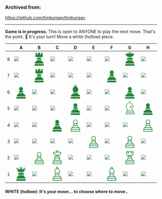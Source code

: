 ### Archived from:
https://github.com/timburgan/timburgan

---
**Game is in progress.** This is open to ANYONE to play the next move. That's the point. :wave:  It's your turn! Move a white (hollow) piece.

|   | A | B | C | D | E | F | G | H |
| - | - | - | - | - | - | - | - | - |
| 8 | ![](https://raw.githubusercontent.com/timburgan/timburgan/1cae85f538d970cd60ae7154bc716644d4faa62e/chess_images/blank.png) | ![](https://raw.githubusercontent.com/timburgan/timburgan/1cae85f538d970cd60ae7154bc716644d4faa62e/chess_images/r.png) | ![](https://raw.githubusercontent.com/timburgan/timburgan/1cae85f538d970cd60ae7154bc716644d4faa62e/chess_images/blank.png) | ![](https://raw.githubusercontent.com/timburgan/timburgan/1cae85f538d970cd60ae7154bc716644d4faa62e/chess_images/blank.png) | ![](https://raw.githubusercontent.com/timburgan/timburgan/1cae85f538d970cd60ae7154bc716644d4faa62e/chess_images/blank.png) | ![](https://raw.githubusercontent.com/timburgan/timburgan/1cae85f538d970cd60ae7154bc716644d4faa62e/chess_images/blank.png) | ![](https://raw.githubusercontent.com/timburgan/timburgan/1cae85f538d970cd60ae7154bc716644d4faa62e/chess_images/k.png) | ![](https://raw.githubusercontent.com/timburgan/timburgan/1cae85f538d970cd60ae7154bc716644d4faa62e/chess_images/blank.png) |
| 7 | ![](https://raw.githubusercontent.com/timburgan/timburgan/1cae85f538d970cd60ae7154bc716644d4faa62e/chess_images/blank.png) | ![](https://raw.githubusercontent.com/timburgan/timburgan/1cae85f538d970cd60ae7154bc716644d4faa62e/chess_images/r.png) | ![](https://raw.githubusercontent.com/timburgan/timburgan/1cae85f538d970cd60ae7154bc716644d4faa62e/chess_images/blank.png) | ![](https://raw.githubusercontent.com/timburgan/timburgan/1cae85f538d970cd60ae7154bc716644d4faa62e/chess_images/blank.png) | ![](https://raw.githubusercontent.com/timburgan/timburgan/1cae85f538d970cd60ae7154bc716644d4faa62e/chess_images/blank.png) | ![](https://raw.githubusercontent.com/timburgan/timburgan/1cae85f538d970cd60ae7154bc716644d4faa62e/chess_images/p.png) | ![](https://raw.githubusercontent.com/timburgan/timburgan/1cae85f538d970cd60ae7154bc716644d4faa62e/chess_images/blank.png) | ![](https://raw.githubusercontent.com/timburgan/timburgan/1cae85f538d970cd60ae7154bc716644d4faa62e/chess_images/blank.png) |
| 6 | ![](https://raw.githubusercontent.com/timburgan/timburgan/1cae85f538d970cd60ae7154bc716644d4faa62e/chess_images/p.png) | ![](https://raw.githubusercontent.com/timburgan/timburgan/1cae85f538d970cd60ae7154bc716644d4faa62e/chess_images/blank.png) | ![](https://raw.githubusercontent.com/timburgan/timburgan/1cae85f538d970cd60ae7154bc716644d4faa62e/chess_images/blank.png) | ![](https://raw.githubusercontent.com/timburgan/timburgan/1cae85f538d970cd60ae7154bc716644d4faa62e/chess_images/b.png) | ![](https://raw.githubusercontent.com/timburgan/timburgan/1cae85f538d970cd60ae7154bc716644d4faa62e/chess_images/blank.png) | ![](https://raw.githubusercontent.com/timburgan/timburgan/1cae85f538d970cd60ae7154bc716644d4faa62e/chess_images/blank.png) | ![](https://raw.githubusercontent.com/timburgan/timburgan/1cae85f538d970cd60ae7154bc716644d4faa62e/chess_images/p.png) | ![](https://raw.githubusercontent.com/timburgan/timburgan/1cae85f538d970cd60ae7154bc716644d4faa62e/chess_images/blank.png) |
| 5 | ![](https://raw.githubusercontent.com/timburgan/timburgan/1cae85f538d970cd60ae7154bc716644d4faa62e/chess_images/blank.png) | ![](https://raw.githubusercontent.com/timburgan/timburgan/1cae85f538d970cd60ae7154bc716644d4faa62e/chess_images/blank.png) | ![](https://raw.githubusercontent.com/timburgan/timburgan/1cae85f538d970cd60ae7154bc716644d4faa62e/chess_images/blank.png) | ![](https://raw.githubusercontent.com/timburgan/timburgan/1cae85f538d970cd60ae7154bc716644d4faa62e/chess_images/p.png) | ![](https://raw.githubusercontent.com/timburgan/timburgan/1cae85f538d970cd60ae7154bc716644d4faa62e/chess_images/blank.png) | ![](https://raw.githubusercontent.com/timburgan/timburgan/1cae85f538d970cd60ae7154bc716644d4faa62e/chess_images/blank.png) | ![](https://raw.githubusercontent.com/timburgan/timburgan/1cae85f538d970cd60ae7154bc716644d4faa62e/chess_images/N.png) | ![](https://raw.githubusercontent.com/timburgan/timburgan/1cae85f538d970cd60ae7154bc716644d4faa62e/chess_images/p.png) |
| 4 | ![](https://raw.githubusercontent.com/timburgan/timburgan/1cae85f538d970cd60ae7154bc716644d4faa62e/chess_images/blank.png) | ![](https://raw.githubusercontent.com/timburgan/timburgan/1cae85f538d970cd60ae7154bc716644d4faa62e/chess_images/blank.png) | ![](https://raw.githubusercontent.com/timburgan/timburgan/1cae85f538d970cd60ae7154bc716644d4faa62e/chess_images/p.png) | ![](https://raw.githubusercontent.com/timburgan/timburgan/1cae85f538d970cd60ae7154bc716644d4faa62e/chess_images/P.png) | ![](https://raw.githubusercontent.com/timburgan/timburgan/1cae85f538d970cd60ae7154bc716644d4faa62e/chess_images/blank.png) | ![](https://raw.githubusercontent.com/timburgan/timburgan/1cae85f538d970cd60ae7154bc716644d4faa62e/chess_images/blank.png) | ![](https://raw.githubusercontent.com/timburgan/timburgan/1cae85f538d970cd60ae7154bc716644d4faa62e/chess_images/blank.png) | ![](https://raw.githubusercontent.com/timburgan/timburgan/1cae85f538d970cd60ae7154bc716644d4faa62e/chess_images/P.png) |
| 3 | ![](https://raw.githubusercontent.com/timburgan/timburgan/1cae85f538d970cd60ae7154bc716644d4faa62e/chess_images/blank.png) | ![](https://raw.githubusercontent.com/timburgan/timburgan/1cae85f538d970cd60ae7154bc716644d4faa62e/chess_images/blank.png) | ![](https://raw.githubusercontent.com/timburgan/timburgan/1cae85f538d970cd60ae7154bc716644d4faa62e/chess_images/blank.png) | ![](https://raw.githubusercontent.com/timburgan/timburgan/1cae85f538d970cd60ae7154bc716644d4faa62e/chess_images/blank.png) | ![](https://raw.githubusercontent.com/timburgan/timburgan/1cae85f538d970cd60ae7154bc716644d4faa62e/chess_images/P.png) | ![](https://raw.githubusercontent.com/timburgan/timburgan/1cae85f538d970cd60ae7154bc716644d4faa62e/chess_images/blank.png) | ![](https://raw.githubusercontent.com/timburgan/timburgan/1cae85f538d970cd60ae7154bc716644d4faa62e/chess_images/P.png) | ![](https://raw.githubusercontent.com/timburgan/timburgan/1cae85f538d970cd60ae7154bc716644d4faa62e/chess_images/blank.png) |
| 2 | ![](https://raw.githubusercontent.com/timburgan/timburgan/1cae85f538d970cd60ae7154bc716644d4faa62e/chess_images/blank.png) | ![](https://raw.githubusercontent.com/timburgan/timburgan/1cae85f538d970cd60ae7154bc716644d4faa62e/chess_images/P.png) | ![](https://raw.githubusercontent.com/timburgan/timburgan/1cae85f538d970cd60ae7154bc716644d4faa62e/chess_images/K.png) | ![](https://raw.githubusercontent.com/timburgan/timburgan/1cae85f538d970cd60ae7154bc716644d4faa62e/chess_images/blank.png) | ![](https://raw.githubusercontent.com/timburgan/timburgan/1cae85f538d970cd60ae7154bc716644d4faa62e/chess_images/blank.png) | ![](https://raw.githubusercontent.com/timburgan/timburgan/1cae85f538d970cd60ae7154bc716644d4faa62e/chess_images/blank.png) | ![](https://raw.githubusercontent.com/timburgan/timburgan/1cae85f538d970cd60ae7154bc716644d4faa62e/chess_images/R.png) | ![](https://raw.githubusercontent.com/timburgan/timburgan/1cae85f538d970cd60ae7154bc716644d4faa62e/chess_images/blank.png) |
| 1 | ![](https://raw.githubusercontent.com/timburgan/timburgan/1cae85f538d970cd60ae7154bc716644d4faa62e/chess_images/q.png) | ![](https://raw.githubusercontent.com/timburgan/timburgan/1cae85f538d970cd60ae7154bc716644d4faa62e/chess_images/blank.png) | ![](https://raw.githubusercontent.com/timburgan/timburgan/1cae85f538d970cd60ae7154bc716644d4faa62e/chess_images/B.png) | ![](https://raw.githubusercontent.com/timburgan/timburgan/1cae85f538d970cd60ae7154bc716644d4faa62e/chess_images/blank.png) | ![](https://raw.githubusercontent.com/timburgan/timburgan/1cae85f538d970cd60ae7154bc716644d4faa62e/chess_images/blank.png) | ![](https://raw.githubusercontent.com/timburgan/timburgan/1cae85f538d970cd60ae7154bc716644d4faa62e/chess_images/B.png) | ![](https://raw.githubusercontent.com/timburgan/timburgan/1cae85f538d970cd60ae7154bc716644d4faa62e/chess_images/blank.png) | ![](https://raw.githubusercontent.com/timburgan/timburgan/1cae85f538d970cd60ae7154bc716644d4faa62e/chess_images/blank.png) |

#### **WHITE (hollow):** It's your move... to choose _where_ to move..